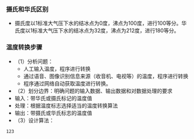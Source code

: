 ### 摄氏和华氏区别
- 摄氏度以1标准大气压下水的结冰点为0度，沸点为100度，进行100等分。华氏度以1标准大气压下水的结冰点为32度，沸点为212度，进行180等分。
### 温度转换步骤
- （1）分析问题：
  - 人工输入温度，程序进行转换
  - 通过语音、图像识别信息来源（收音机、电视等）的温度，程序进行转换
  - 程序通过网络自动获取温度进行转换。
 - （2）划分边界：明确问题的输入数据、输出数据和对数据处理的要求
  - 输入：带华氏或摄氏标记的温度值
  - 处理：根据温度标志选择适当的温度转换算法
  - 输出：带摄氏或华氏标志的温度值
 - （3）设计算法：
 ```
 123
 ```

